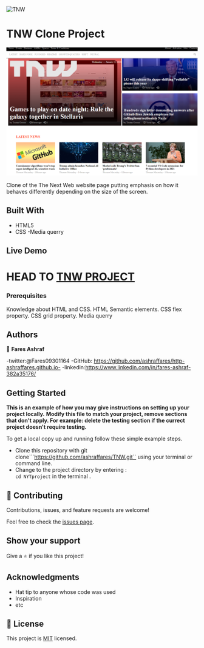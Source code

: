 ![TNW](https://user-images.githubusercontent.com/37639594/105220349-42c31000-5b60-11eb-9061-95509ac37a01.png)


# TNW Clone Project

![screenshot](./TNW.png)

Clone of the The Next Web website page putting emphasis on how it behaves differently depending on the size of the screen.

## Built With

- HTML5
- CSS
-Media querry


## Live Demo

HEAD TO
[TNW PROJECT](https://ashraffares.github.io/TNW/)
=======





### Prerequisites
Knowledge about HTML and CSS.
HTML Semantic elements.
CSS flex property.
CSS grid property.
Media querry




## Authors

👤 **Fares Ashraf**

-twitter:@Fares09301164
-GitHub: https://github.com/ashraffares/http-ashraffares.github.io-
-linkedin:https://www.linkedin.com/in/fares-ashraf-382a35176/

## Getting Started

**This is an example of how you may give instructions on setting up your project locally.**
**Modify this file to match your project, remove sections that don't apply. For example: delete the testing section if the currect project doesn't require testing.**


To get a local copy up and running follow these simple example steps.
- Clone this repository with git clone```https://github.com/ashraffares/TNW.git`` using your terminal or command line.
- Change to the project directory by entering : <br>
```cd NYTproject``` in the terminal .

## 🤝 Contributing

Contributions, issues, and feature requests are welcome!

Feel free to check the [issues page](issues/).

## Show your support

Give a ⭐️ if you like this project!

## Acknowledgments

- Hat tip to anyone whose code was used
- Inspiration
- etc

## 📝 License

This project is [MIT](https://choosealicense.com/licenses/mit/) licensed.
